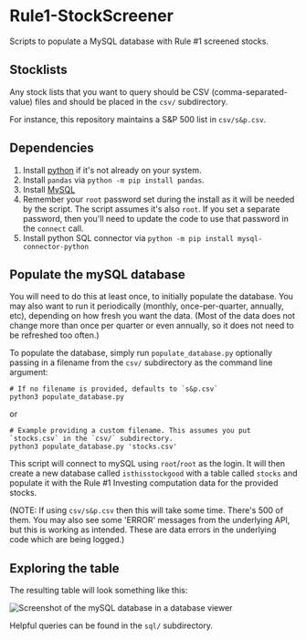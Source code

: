 # Rule1-StockScreener
Scripts to populate a MySQL database with Rule #1 screened stocks.

## Stocklists

Any stock lists that you want to query should be CSV (comma-separated-value) files and should be placed in the `csv/` subdirectory.

For instance, this repository maintains a S&P 500 list in `csv/s&p.csv`.

## Dependencies

1. Install [python](https://www.python.org/downloads/) if it's not already on your system.
2. Install `pandas` via `python -m pip install pandas`.
3. Install [MySQL](https://dev.mysql.com/downloads/installer/)
4. Remember your `root` password set during the install as it will be needed by the script. The script assumes it's also `root`. If you set a separate password, then you'll need to update the code to use that password in the `connect` call.
5. Install python SQL connector via `python -m pip install mysql-connector-python`

## Populate the mySQL database

You will need to do this at least once, to initially populate the database. You may also want to run it periodically (monthly, once-per-quarter, annually, etc), depending on how fresh you want the data. (Most of the data does not change more than once per quarter or even annually, so it does not need to be refreshed too often.)

To populate the database, simply run `populate_database.py` optionally passing in a filename from the `csv/` subdirectory as the command line argument:

```
# If no filename is provided, defaults to `s&p.csv`
python3 populate_database.py
```

or

```
# Example providing a custom filename. This assumes you put `stocks.csv` in the `csv/` subdirectory.
python3 populate_database.py 'stocks.csv'
```

This script will connect to mySQL using `root`/`root` as the login. It will then create a new database called `isthisstockgood` with a table called `stocks` and populate it with the Rule #1 Investing computation data for the provided stocks.

(NOTE: If using `csv/s&p.csv` then this will take some time. There's 500 of them. You may also see some 'ERROR' messages from the underlying API, but this is working as intended. These are data errors in the underlying code which are being logged.)

## Exploring the table

The resulting table will look something like this:

![Screenshot of the mySQL database in a database viewer](https://i.imgur.com/XIt2ApD.png)

Helpful queries can be found in the `sql/` subdirectory.
